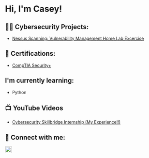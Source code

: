 <h1>Hi, I'm Casey! </h1>

<h2>👨‍💻 Cybersecurity Projects:</h2>

  - [Nessus Scanning: Vulnerability Management Home Lab Excercise](https://medium.com/@campbellcasey1998/nessus-essentials-scanning-and-remediating-vulnerabilities-on-a-windows-10-vm-dd5f8c962711)

<h2>📝 Certifications:</h2>
  
- [CompTIA Security+](https://www.credly.com/go/ovKeZRCWOhphcQKkVKU47w)

<h2>I'm currently learning:</h2>

  - Python
  <!--
  - [(Lab In Progress!)](https://github.com/CaseyDoesCyber/LABURL)-->

<h2>📺 YouTube Videos</h2>

- [Cybersecurity Skillbridge Internship (My Experience!!)](https://www.youtube.com/watch?v=kUy-F0ab3hM&t=64s)

<h2> 🤳 Connect with me:</h2>

[<img align="left" alt="JoshMadakor | LinkedIn" width="22px" src="https://cdn.jsdelivr.net/npm/simple-icons@v3/icons/linkedin.svg" />][linkedin]

[linkedin]: https://www.linkedin.com/in/casey-campbell-664772223

<!--
**joshmadakor1/joshmadakor1** is a ✨ _special_ ✨ repository because its `README.md` (this file) appears on your GitHub profile.

Here are some ideas to get you started:

- 🔭 I’m currently working on ...
- 🌱 I’m currently learning ...
- 👯 I’m looking to collaborate on ...
- 🤔 I’m looking for help with ...
- 💬 Ask me about ...
- 📫 How to reach me: ...
- 😄 Pronouns: ...
- ⚡ Fun fact: ...
-->
